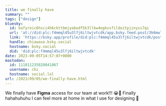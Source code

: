 ```yaml
---
title: we finally have
summary: ""
tags: ["design"]
bluesky:
  id: bafyreic6hsci4h6ckttbmjyabodf5k3llkw4egkxsfildoitpjinyss7qi
  url: 'at://did:plc:f4mmql45u3lfj6iltwjvtcdk/app.bsky.feed.post/3k6mwlhridt2h'
  link: 'https://bsky.app/profile/did:plc:f4mmql45u3lfj6iltwjvtcdk/post/3k6mwlhridt2h'
  handle: chiawase.bsky.social
  hostname: bsky.social
  did: 'did:plc:f4mmql45u3lfj6iltwjvtcdk'
date: 2023-09-05T14:57:07+0800
mastodon:
  id: 111011235820841867
  username: chi
  hostname: social.lol
url: /2023/09/05/we-finally-have.html
---
```


We finally have **Figma** access for our team at work!!! 😭💖 Finally hahahuhuhu I can feel more at home in what I use for designing 🥲

